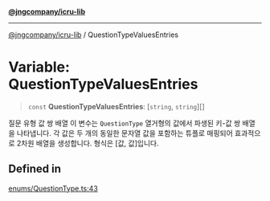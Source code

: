 [**@jngcompany/icru-lib**](../README.md)

***

[@jngcompany/icru-lib](../globals.md) / QuestionTypeValuesEntries

# Variable: QuestionTypeValuesEntries

> `const` **QuestionTypeValuesEntries**: [`string`, `string`][]

질문 유형 값 쌍 배열
이 변수는 `QuestionType` 열거형의 값에서 파생된 키-값 쌍 배열을 나타냅니다.
각 값은 두 개의 동일한 문자열 값을 포함하는 튜플로 매핑되어 효과적으로 2차원 배열을 생성합니다.
형식은 [값, 값]입니다.

## Defined in

[enums/QuestionType.ts:43](https://github.com/jngcompany/icru-lib/blob/256d6a1256b31526527eaee4aeab346b456a87aa/src/enums/QuestionType.ts#L43)
